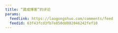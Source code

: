 ```yaml
---
title: “龚成博客”的评论
params:
  feedlink: https://laogongshuo.com/comments/feed
  feedid: 63f43fcd3fb7e850dd082046242fef10
---
```

